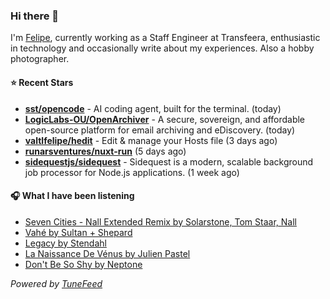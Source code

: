 ### Hi there 👋

I'm [Felipe](https://felipevm.com), currently working as a Staff Engineer at Transfeera, enthusiastic in technology and occasionally write about my experiences. Also a hobby photographer.

#### ⭐ Recent Stars
- **[sst/opencode](https://github.com/sst/opencode)** - AI coding agent, built for the terminal. (today)
- **[LogicLabs-OU/OpenArchiver](https://github.com/LogicLabs-OU/OpenArchiver)** - A secure, sovereign, and affordable open-source platform for email archiving and eDiscovery. (today)
- **[valtlfelipe/hedit](https://github.com/valtlfelipe/hedit)** - Edit &amp; manage your Hosts file (3 days ago)
- **[runarsventures/nuxt-run](https://github.com/runarsventures/nuxt-run)** (5 days ago)
- **[sidequestjs/sidequest](https://github.com/sidequestjs/sidequest)** - Sidequest is a modern, scalable background job processor for Node.js applications. (1 week ago)

#### 🎧 What I have been listening
- [Seven Cities - Nall Extended Remix by Solarstone, Tom Staar, Nall](https://open.spotify.com/track/0Sj17MIyNojfLAvejpybBN)
- [Vahé by Sultan &#43; Shepard](https://open.spotify.com/track/1IhObniR2Ilt0WSeZ6sv9V)
- [Legacy by Stendahl](https://open.spotify.com/track/2xv0Pts5DTywSoBnZGrSAn)
- [La Naissance De Vénus by Julien Pastel](https://open.spotify.com/track/0bzokIEnJn7ukHVWXpkWK9)
- [Don&#39;t Be So Shy by Neptone](https://open.spotify.com/track/0N1lPmFEDyL6mkyz5VZ5mP)

_Powered by [TuneFeed](https://tunefeed.app?ref=github.com)_
